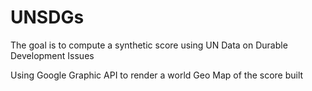 # UNSDGs
The goal is to compute a synthetic score using UN Data on Durable Development Issues

Using Google Graphic API to render a world Geo Map of the score built


